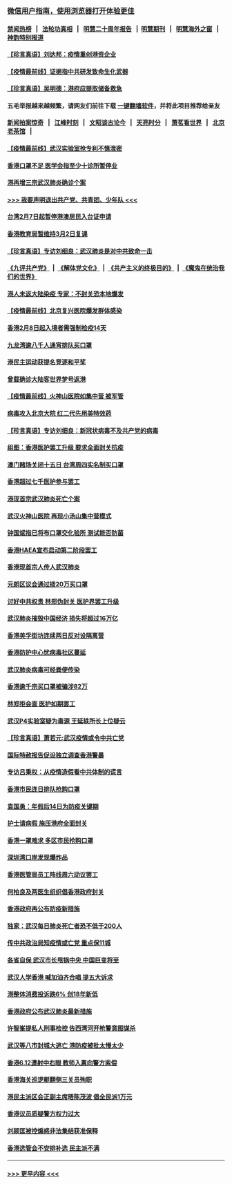 ### [微信用户指南，使用浏览器打开体验更佳](https://github.com/gfw-breaker/banned-news1/blob/master/indexes/wechat-guide.md?t=0)
#### [禁闻热榜](热点新闻.md?t=0)  &nbsp;&nbsp;|&nbsp;&nbsp; [法轮功真相](https://github.com/gfw-breaker/truth/blob/master/README.md?t=0) &nbsp;&nbsp;|&nbsp;&nbsp; [明慧二十周年报告](https://github.com/gfw-breaker/mh-reports/blob/master/README.md?t=0) &nbsp;&nbsp;|&nbsp;&nbsp;[明慧期刊](https://github.com/gfw-breaker/mh-qikan) &nbsp;&nbsp;|&nbsp;&nbsp; [明慧海外之窗](https://github.com/gfw-breaker/mh-news/blob/master/README.md?t=0) &nbsp;&nbsp;|&nbsp;&nbsp; [神韵特别报道](https://github.com/gfw-breaker/mh-news/blob/master/shenyun.md?t=0)
#### [【珍言真语】刘达邦：疫情重创港资企业](../pages/nsc415/n11854274.md?t=02100344) 
#### [【疫情最前线】证据指中共研发致命生化武器](../pages/nsc415/n11853087.md?t=02100344) 
#### [【珍言真语】吴明德：港府应提取储备救急](../pages/nsc415/n11852734.md?t=02100344) 
#### 五毛举报越来越频繁，请网友们前往下载 [一键翻墙软件](https://github.com/gfw-breaker/ssr-accounts)，并将此项目推荐给亲友
#### [新闻拍案惊奇](https://github.com/gfw-breaker/banned-news1/blob/master/pages/link4.md) &nbsp;&nbsp;|&nbsp;&nbsp; [江峰时刻](https://github.com/gfw-breaker/banned-news1/blob/master/pages/link4.md) &nbsp;&nbsp;|&nbsp;&nbsp; [文昭谈古论今](https://github.com/gfw-breaker/banned-news1/blob/master/pages/link4.md) &nbsp;&nbsp;|&nbsp;&nbsp; [天亮时分](https://github.com/gfw-breaker/banned-news1/blob/master/pages/link4.md) &nbsp;&nbsp;|&nbsp;&nbsp; [萧茗看世界](https://github.com/gfw-breaker/banned-news1/blob/master/pages/link4.md) &nbsp;&nbsp;|&nbsp;&nbsp; [北京老茶馆](https://github.com/gfw-breaker/banned-news1/blob/master/pages/link4.md) &nbsp;&nbsp;|&nbsp;&nbsp; 
#### [【疫情最前线】武汉实验室抢专利不慎泄密](../pages/nsc415/n11850310.md?t=02100344) 
#### [香港口罩不足 医学会指至少十诊所暂停业](../pages/nsc415/n11850301.md?t=02100344) 
#### [港再增三宗武汉肺炎确诊个案](../pages/nsc415/n11850328.md?t=02100344) 
#### [>>> 我要声明退出共产党、共青团、少年队 <<<](https://github.com/begood0513/goodnews/blob/master/quit/letter.md) 
#### [台湾2月7日起暂停港澳居民入台证申请](../pages/nsc415/n11850304.md?t=02100344) 
#### [香港教育局暂维持3月2日复课](../pages/nsc415/n11850260.md?t=02100344) 
#### [【珍言真语】专访刘细良：武汉肺炎是对中共致命一击](../pages/nsc415/n11849934.md?t=02100344) 
#### [《九评共产党》](https://github.com/begood0513/9ping.md/blob/master/README.md) &nbsp;|&nbsp; [《解体党文化》](../../../../jtdwh.md/blob/master/README.md)  &nbsp;|&nbsp; [《共产主义的终极目的》](../../../../gczydzjmd.md/blob/master/README.md) &nbsp;|&nbsp; [《魔鬼在统治我们的世界》](../../../../mgztzwmdsj.md/blob/master/README.md) 
#### [港人未返大陆染疫 专家：不封关恐本地爆发](../pages/nsc415/n11848021.md?t=02100344) 
#### [【疫情最前线】北京复兴医院爆发群体感染](../pages/nsc415/n11847626.md?t=02100344) 
#### [香港2月8日起入境者需强制检疫14天](../pages/nsc415/n11847658.md?t=02100344) 
#### [九龙湾逾八千人通宵排队买口罩](../pages/nsc415/n11847647.md?t=02100344) 
#### [港民主运动获提名竞逐和平奖](../pages/nsc415/n11847633.md?t=02100344) 
#### [曾载确诊大陆客世界梦号返港](../pages/nsc415/n11847608.md?t=02100344) 
#### [【疫情最前线】火神山医院如集中营 被军管](../pages/nsc415/n11847524.md?t=02100344) 
#### [病毒攻入北京大院 红二代先用美特效药](../pages/nsc415/n11847427.md?t=02100344) 
#### [【珍言真语】专访刘细良：新冠状病毒不及共产党的病毒](../pages/nsc415/n11847164.md?t=02100344) 
#### [组图：香港医护罢工升级 要求全面封关抗疫](../pages/nsc415/n11844107.md?t=02100344) 
#### [澳门赌场关闭十五日 台湾周四实名制买口罩](../pages/nsc415/n11845083.md?t=02100344) 
#### [香港超过七千医护参与罢工](../pages/nsc415/n11845051.md?t=02100344) 
#### [港现首宗武汉肺炎死亡个案](../pages/nsc415/n11844998.md?t=02100344) 
#### [武汉火神山医院 再现小汤山集中营模式](../pages/nsc415/n11844763.md?t=02100344) 
#### [钟国斌指已将布口罩交化验所 测试能否防菌](../pages/nsc415/n11842783.md?t=02100344) 
#### [香港HAEA宣布启动第二阶段罢工](../pages/nsc415/n11842723.md?t=02100344) 
#### [香港现首宗人传人武汉肺炎](../pages/nsc415/n11842766.md?t=02100344) 
#### [元朗区议会通过拨20万买口罩](../pages/nsc415/n11842754.md?t=02100344) 
#### [讨好中共权贵 林郑伪封关 医护界罢工升级](../pages/nsc415/n11842359.md?t=02100344) 
#### [武汉肺炎摧毁中国经济 损失将超过16万亿](../pages/nsc415/n11839723.md?t=02100344) 
#### [香港美孚街坊连续两日反对设隔离营](../pages/nsc415/n11839962.md?t=02100344) 
#### [香港防护中心忧病毒社区蔓延](../pages/nsc415/n11839933.md?t=02100344) 
#### [武汉肺炎病毒可经粪便传染](../pages/nsc415/n11839939.md?t=02100344) 
#### [香港逾千宗买口罩被骗涉82万](../pages/nsc415/n11839914.md?t=02100344) 
#### [林郑拒会面 医护如期罢工](../pages/nsc415/n11839892.md?t=02100344) 
#### [武汉P4实验室疑为毒源 王延轶所长上位疑云](../pages/nsc415/n11835543.md?t=02100344) 
#### [【珍言真语】萧若元:武汉疫情或令中共亡党](../pages/nsc415/n11829394.md?t=02100344) 
#### [国际特赦报告促设独立调查香港警暴](../pages/nsc415/n11833845.md?t=02100344) 
#### [专访吕秉权：从疫情造假看中共体制的谎言](../pages/nsc415/n11833813.md?t=02100344) 
#### [香港市民连日排队抢购口罩](../pages/nsc415/n11833794.md?t=02100344) 
#### [袁国勇：年假后14日为防疫关键期](../pages/nsc415/n11831088.md?t=02100344) 
#### [护士请病假 施压港府全面封关](../pages/nsc415/n11831030.md?t=02100344) 
#### [香港一罩难求 多区市民抢购口罩](../pages/nsc415/n11831002.md?t=02100344) 
#### [深圳湾口岸发现爆炸品](../pages/nsc415/n11828802.md?t=02100344) 
#### [香港医管局员工阵线周六动议罢工](../pages/nsc415/n11828762.md?t=02100344) 
#### [何柏良及两医生组织倡香港政府封关](../pages/nsc415/n11828749.md?t=02100344) 
#### [香港政府再公布防疫新措施](../pages/nsc415/n11828716.md?t=02100344) 
#### [独家：武汉每日肺炎死亡者恐不低于200人](../pages/nsc415/n11828240.md?t=02100344) 
#### [传中共政治局知疫情或亡党 重点保11城](../pages/nsc415/n11828145.md?t=02100344) 
#### [各省自保 武汉市长甩锅中央 中国巨变将至](../pages/nsc415/n11828021.md?t=02100344) 
#### [武汉人学香港 喊加油齐合唱 提五大诉求](../pages/nsc415/n11827046.md?t=02100344) 
#### [港整体消费投诉跌6% 创18年新低](../pages/nsc415/n11817280.md?t=02100344) 
#### [香港政府公布武汉肺炎最新措施](../pages/nsc415/n11817152.md?t=02100344) 
#### [许智峯提私人刑事检控 告西湾河开枪警意图谋杀](../pages/nsc415/n11817132.md?t=02100344) 
#### [武汉等八市封城大逃亡 港防疫被批太慢太少](../pages/nsc415/n11817058.md?t=02100344) 
#### [香港6.12遭射中右眼 教师入禀向警方索偿](../pages/nsc415/n11814678.md?t=02100344) 
#### [香港海关巡逻艇翻侧三关员殉职](../pages/nsc415/n11814604.md?t=02100344) 
#### [港民主派区会正副主席晤陈茂波 倡全民派1万元](../pages/nsc415/n11814582.md?t=02100344) 
#### [香港议员质疑警方权力过大](../pages/nsc415/n11814560.md?t=02100344) 
#### [刘颕匡被控煽惑非法集结获准保释](../pages/nsc415/n11811727.md?t=02100344) 
#### [香港选管会不安排补选 民主派不满](../pages/nsc415/n11811691.md?t=02100344) 

----
#### [ >>> 更早内容 <<< ](../indexes/nsc415-earlier.md)
